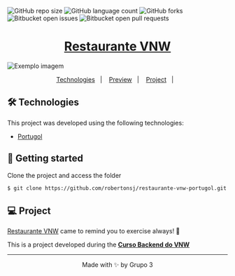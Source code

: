 
![GitHub repo size](https://img.shields.io/github/repo-size/iuricode/README-template?style=for-the-badge)
![GitHub language count](https://img.shields.io/github/languages/count/iuricode/README-template?style=for-the-badge)
![GitHub forks](https://img.shields.io/github/forks/iuricode/README-template?style=for-the-badge)
![Bitbucket open issues](https://img.shields.io/bitbucket/issues/iuricode/README-template?style=for-the-badge)
![Bitbucket open pull requests](https://img.shields.io/bitbucket/pr-raw/iuricode/README-template?style=for-the-badge)

<h1 align="center">
      <a href="#" alt="Restaurante VNW">Restaurante VNW</a>
</h1>

<img src="Fauget.gif" alt="Exemplo imagem">


<p align="center">
  <a href="#technologies">Technologies</a>&nbsp;&nbsp;&nbsp;|&nbsp;&nbsp;&nbsp;
  <a href="#-preview">Preview</a>&nbsp;&nbsp;&nbsp;|&nbsp;&nbsp;&nbsp;
  <a href="#-project">Project</a>&nbsp;&nbsp;&nbsp;|&nbsp;&nbsp;&nbsp;
</p>

## 🛠  Technologies

This project was developed using the following technologies:

- [Portugol](https://dgadelha.github.io/Portugol-Webstudio/)

## 🚀 Getting started
Clone the project and access the folder

```bash
$ git clone https://github.com/robertonsj/restaurante-vnw-portugol.git && cd restaurante-vnw-portugol
```
## 💻 Project

[Restaurante VNW](https://www.notion.so/Equipe-3-Projeto-de-um-Restaurante-em-Portugol-31e525d7295a4f89ba34e44a20df5f00/) came to remind you to exercise always! 💜 

This is a project developed during the **[Curso Backend do VNW](https://vainaweb.com.br/)**

---

<p align="center">Made with ✨  by Grupo 3</p>

